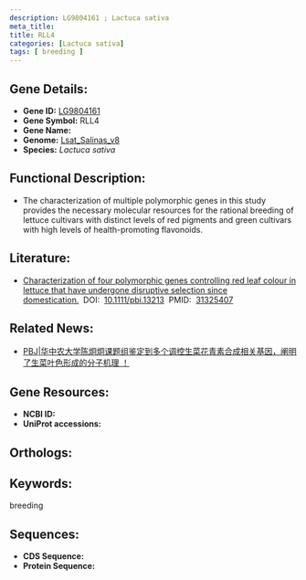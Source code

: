 ```yaml
---
description: LG9804161 ; Lactuca sativa
meta_title:
title: RLL4
categories: [Lactuca sativa]
tags: [ breeding ]
---
```


## Gene Details:
- **Gene ID:**	[LG9804161]()
- **Gene Symbol:** RLL4
- **Gene Name:** 
- **Genome:** [Lsat_Salinas_v8]()
- **Species:** *Lactuca sativa*

## Functional Description:
   - The characterization of multiple polymorphic genes in this study provides the necessary molecular resources for the rational breeding of lettuce cultivars with distinct levels of red pigments and green cultivars with high levels of health-promoting flavonoids.

## Literature:
   - [Characterization of four polymorphic genes controlling red leaf colour in lettuce that have undergone disruptive selection since domestication.]( https://onlinelibrary.wiley.com/doi/10.1111/pbi.13213)&nbsp;&nbsp;DOI:&nbsp;&nbsp;[10.1111/pbi.13213](https://onlinelibrary.wiley.com/doi/10.1111/pbi.13213)&nbsp;&nbsp;PMID:&nbsp;&nbsp;[31325407](https://pubmed.ncbi.nlm.nih.gov/31325407/)

## Related News:
   - [PBJ|华中农大学陈炯炯课题组鉴定到多个调控生菜花青素合成相关基因，阐明了生菜叶色形成的分子机理 ！](https://mp.weixin.qq.com/s?__biz=Mzg3MDEwNDEyMg==&mid=2247485217&idx=1&sn=efca09b133f130a2bad7ff73041f64f2&chksm=ce93aa74f9e42362daee7891cf43b518d02fe9f4657150a7bb41117ceb4598d23f7ae2b194f7&scene=27#wechat_redirect)

## Gene Resources:
- **NCBI ID:** [](https://www.ncbi.nlm.nih.gov/gene/?term=)
- **UniProt accessions:** [](https://www.uniprot.org/uniprotkb//entry)

## Orthologs:


## Keywords:
breeding

## Sequences:
- **CDS Sequence:**
- **Protein Sequence:**
